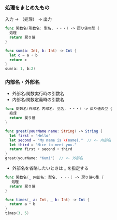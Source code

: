 ### 処理をまとめたもの
入力 -> （処理） -> 出力
``` swift
func 関数名(引数名: 型名, ・・・) -> 戻り値の型 {
  処理
  return 戻り値
}

func sum(a: Int, b: Int) -> Int {
  let c = a + b
  return c
}
sum(a: 1, b:2)
```

### 内部名・外部名
- 外部名:関数実行時の引数名
- 内部名:関数定義時の引数名
``` swift
func 関数名(外部名 内部名: 型名, ・・・) -> 戻り値の型 {
  処理
  return 戻り値
}

func great(yourName name: String) -> String {
  let first = "Hello"
  let second = "My name is \(name)."  // <- 内部名
  let third = "Nice to meet you."
  return first + second + third
}
great(yourName: "Kumi")  // <- 外部名
```
- 外部名を省略したいときは _ を指定する
``` swift
func 関数名(_ 内部名: 型名, ・・・) -> 戻り値の型 {
   処理
  return 戻り値
}

func times(_ a: Int, _ b: Int) -> Int {
  return a * b
}
times(3, 5)
```
